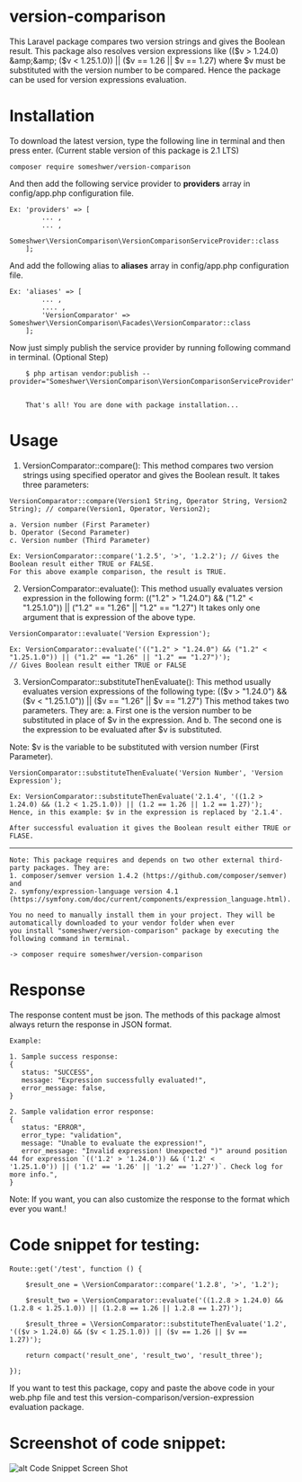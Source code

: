 # version-comparison
This Laravel package compares two version strings and gives the Boolean result. This package also resolves version expressions like (($v > 1.24.0) &amp;&amp; ($v &lt; 1.25.1.0)) || ($v == 1.26 || $v == 1.27) where $v must be substituted with the version number to be compared.
Hence the package can be used for version expressions evaluation.

# Installation
 To download the latest version, type the following line in terminal and then press enter. 
 (Current stable version of this package is 2.1 LTS)
    
    composer require someshwer/version-comparison
 
 And then add the following service provider to <b>providers</b> array in config/app.php configuration file.
 
    Ex: 'providers' => [
            ... ,
            ... ,
            Someshwer\VersionComparison\VersionComparisonServiceProvider::class
        ]; 
        
  And add the following alias to <b>aliases</b> array in config/app.php configuration file.
  
    Ex: 'aliases' => [
            ... ,
            .... ,
            'VersionComparator' => Someshwer\VersionComparison\Facades\VersionComparator::class
        ]; 
       
  Now just simply publish the service provider by running following command in terminal. (Optional Step)
  
        $ php artisan vendor:publish --provider="Someshwer\VersionComparison\VersionComparisonServiceProvider"
        
        
        That's all! You are done with package installation...
        
        
  # Usage
  1. VersionComparator::compare(): 
  This method compares two version strings using specified operator and gives the Boolean result. It takes three parameters:
    
    VersionComparator::compare(Version1 String, Operator String, Version2 String); // compare(Version1, Operator, Version2);
    
    a. Version number (First Parameter)
    b. Operator (Second Parameter)
    c. Version number (Third Parameter)
    
    Ex: VersionComparator::compare('1.2.5', '>', '1.2.2'); // Gives the Boolean result either TRUE or FALSE. 
    For this above example comparison, the result is TRUE.
    
  2. VersionComparator::evaluate(): 
  This method usually evaluates version expression in the following form: 
  (("1.2" > "1.24.0") && ("1.2" < "1.25.1.0")) || ("1.2" == "1.26" || "1.2" == "1.27")
  It takes only one argument that is expression of the above type. 
 
    VersionComparator::evaluate('Version Expression'); 
    
    Ex: VersionComparator::evaluate('(("1.2" > "1.24.0") && ("1.2" < "1.25.1.0")) || ("1.2" == "1.26" || "1.2" == "1.27")');
    // Gives Boolean result either TRUE or FALSE
    
  3. VersionComparator::substituteThenEvaluate(): 
  This method usually evaluates version expressions of the following type:
  (($v > "1.24.0") && ($v < "1.25.1.0")) || ($v == "1.26" || $v == "1.27")
  This method takes two parameters. They are: a. First one is the version number to be substituted in place of $v in the expression.
                                              And b. The second one is the expression to be evaluated after $v is substituted.
  
  Note: $v is the variable to be substituted with version number (First Parameter).
    
    VersionComparator::substituteThenEvaluate('Version Number', 'Version Expression');
    
    Ex: VersionComparator::substituteThenEvaluate('2.1.4', '((1.2 > 1.24.0) && (1.2 < 1.25.1.0)) || (1.2 == 1.26 || 1.2 == 1.27)');
    Hence, in this example: $v in the expression is replaced by '2.1.4'.
    
    After successful evaluation it gives the Boolean result either TRUE or FLASE.
--------------------
    
    Note: This package requires and depends on two other external third-party packages. They are:
    1. composer/semver version 1.4.2 (https://github.com/composer/semver) and 
    2. symfony/expression-language version 4.1 (https://symfony.com/doc/current/components/expression_language.html).
    
    You no need to manually install them in your project. They will be automatically downloaded to your vendor folder when ever 
    you install "someshwer/version-comparison" package by executing the following command in terminal.
    
    -> composer require someshwer/version-comparison
    
# Response

  The response content must be json. The methods of this package almost always return the response in JSON format.
   
    Example:
    
    1. Sample success response:
    {
       status: "SUCCESS",
       message: "Expression successfully evaluated!",
       error_message: false,
    }
    
    2. Sample validation error response:
    {
       status: "ERROR",
       error_type: "validation",
       message: "Unable to evaluate the expression!",
       error_message: "Invalid expression! Unexpected ")" around position 44 for expression `(('1.2' > '1.24.0')) && ('1.2' <                  '1.25.1.0')) || ('1.2' == '1.26' || '1.2' == '1.27')`. Check log for more info.",
    }
   
Note: If you want, you can also customize the response to the format which ever you want.!

# Code snippet for testing:

    Route::get('/test', function () {

        $result_one = \VersionComparator::compare('1.2.8', '>', '1.2');
   
        $result_two = \VersionComparator::evaluate('((1.2.8 > 1.24.0) && (1.2.8 < 1.25.1.0)) || (1.2.8 == 1.26 || 1.2.8 == 1.27)');

        $result_three = \VersionComparator::substituteThenEvaluate('1.2', '(($v > 1.24.0) && ($v < 1.25.1.0)) || ($v == 1.26 || $v ==           1.27)');

        return compact('result_one', 'result_two', 'result_three');

    });
    
If you want to test this package, copy and paste the above code in your web.php file and test this version-comparison/version-expression evaluation package.

# Screenshot of code snippet:

![alt Code Snippet Screen Shot](https://raw.githubusercontent.com/bsomeshwer/version-comparison/master/src/Repo/Code-Snippet(i).PNG)


 
  
